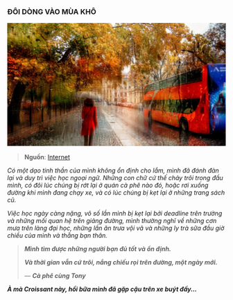 ### ĐÔI DÒNG VÀO MÙA KHÔ

![Rainy day](../img/image1.jpg)

> **Nguồn**: [Internet](https://www.peakpx.com/en/hd-wallpaper-desktop-pxcxm)

_Có một dạo tinh thần của mình không ổn định cho lắm, mình đã đánh đàn lại và duy trì việc học ngoại ngữ. Những con chữ cứ thế chảy trôi trong đầu mình, có đôi lúc chúng bị rớt lại ở quán cà phê nào đó, hoặc rơi xuống đường khi mình đang chạy xe, và có lúc chúng bị kẹt lại ở những trang sách cũ._

_Việc học ngày càng nặng, vô số lần mình bị kẹt lại bởi deadline trên trường và những mối quan hệ trên giảng đường, mình thường nghĩ về những cơn mưa trên làng đại học, những lần ăn trưa vội vã và những ly trà sữa đầu giờ chiều của mình và thằng bạn thân._

> **_Mình tìm được những người bạn đủ tốt và ổn định._**
>
> **_Và thời gian vẫn cứ trôi, nắng chiếu rọi trên đường, một ngày mới._**
>
> — **_Cà phê cùng Tony_**

**_À mà Croissant này, hồi bữa mình đã gặp cậu trên xe buýt đấy..._**
